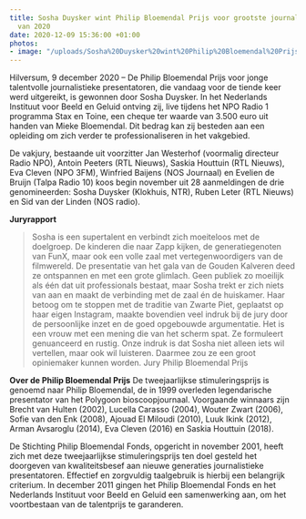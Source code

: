 ```yaml
---
title: Sosha Duysker wint Philip Bloemendal Prijs voor grootste journalistieke presentatietalent
  van 2020
date: 2020-12-09 15:36:00 +01:00
photos:
- image: "/uploads/Sosha%20Duysker%20wint%20Philip%20Bloemendal%20Prijs%20Foto%20Paul%20Ridderhof2-f1c916.jpg"
---
```


Hilversum, 9 december 2020 – De Philip Bloemendal Prijs voor jonge talentvolle journalistieke presentatoren, die vandaag voor de tiende keer werd uitgereikt, is gewonnen door Sosha Duysker. In het Nederlands Instituut voor Beeld en Geluid ontving zij, live tijdens het NPO Radio 1 programma Stax en Toine, een cheque ter waarde van 3.500 euro uit handen van Mieke Bloemendal. Dit bedrag kan zij besteden aan een opleiding om zich verder te professionaliseren in het vakgebied.

<!--more-->

De vakjury, bestaande uit voorzitter Jan Westerhof (voormalig directeur Radio NPO), Antoin Peeters (RTL Nieuws), Saskia Houttuin (RTL Nieuws), Eva Cleven (NPO 3FM), Winfried Baijens (NOS Journaal) en Evelien de Bruijn (Talpa Radio 10) koos begin november uit 28 aanmeldingen de drie genomineerden: Sosha Duysker (Klokhuis, NTR), Ruben Leter (RTL Nieuws) en Sid van der Linden (NOS radio).

**Juryrapport**
> Sosha is een supertalent en verbindt zich moeiteloos met de doelgroep. De kinderen die naar Zapp kijken, de generatiegenoten van FunX, maar ook een volle zaal met vertegenwoordigers van de filmwereld. De presentatie van het gala van de Gouden Kalveren deed ze ontspannen en met een grote glimlach. Geen publiek zo moeilijk als één dat uit professionals bestaat, maar Sosha trekt er zich niets van aan en maakt de verbinding met de zaal én de huiskamer. Haar betoog om te stoppen met de traditie van Zwarte Piet, geplaatst op haar eigen Instagram, maakte bovendien veel indruk bij de jury door de persoonlijke inzet en de goed opgebouwde argumentatie. Het is een vrouw met een mening die van het scherm spat. Ze formuleert genuanceerd en rustig. Onze indruk is dat Sosha niet alleen iets wil vertellen, maar ook wil luisteren. Daarmee zou ze een groot opiniemaker kunnen worden.
Jury Philip Bloemendal Prijs

**Over de Philip Bloemendal Prijs**
De tweejaarlijkse stimuleringsprijs is genoemd naar Philip Bloemendal, de in 1999 overleden legendarische presentator van het Polygoon bioscoopjournaal. Voorgaande winnaars zijn Brecht van Hulten (2002), Lucella Carasso (2004), Wouter Zwart (2006), Sofie van den Enk (2008), Ajouad El Miloudi (2010), Luuk Ikink (2012), Arman Avsaroglu (2014), Eva Cleven (2016) en Saskia Houttuin (2018).

De Stichting Philip Bloemendal Fonds, opgericht in november 2001, heeft zich met deze tweejaarlijkse stimuleringsprijs ten doel gesteld het doorgeven van kwaliteitsbesef aan nieuwe generaties journalistieke presentatoren. Effectief en zorgvuldig taalgebruik is hierbij een belangrijk criterium. In december 2011 gingen het Philip Bloemendal Fonds en het Nederlands Instituut voor Beeld en Geluid een samenwerking aan, om het voortbestaan van de talentprijs te garanderen.